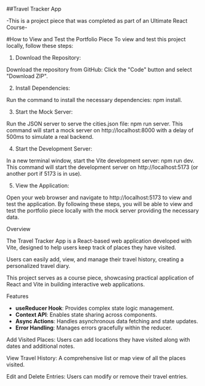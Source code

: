 ##Travel Tracker App

-This is a project piece that was completed as part of an Ultimate React Course-

#How to View and Test the Portfolio Piece
To view and test this project locally, follow these steps:

1. Download the Repository:

Download the repository from GitHub:
Click the "Code" button and select "Download ZIP".

2. Install Dependencies:

Run the command to install the necessary dependencies: npm install.

3. Start the Mock Server:

Run the JSON server to serve the cities.json file: npm run server.
This command will start a mock server on http://localhost:8000 with a delay of 500ms to simulate a real backend.

4. Start the Development Server:

In a new terminal window, start the Vite development server: npm run dev.
This command will start the development server on http://localhost:5173 (or another port if 5173 is in use).

5. View the Application:

Open your web browser and navigate to http://localhost:5173 to view and test the application.
By following these steps, you will be able to view and test the portfolio piece locally with the mock server providing the necessary data.

Overview

The Travel Tracker App is a React-based web application developed with Vite, designed to help users keep track of places they have visited.

Users can easily add, view, and manage their travel history, creating a personalized travel diary.

This project serves as a course piece, showcasing practical application of React and Vite in building interactive web applications.

Features

- **useReducer Hook**: Provides complex state logic management.
- **Context API**: Enables state sharing across components.
- **Async Actions**: Handles asynchronous data fetching and state updates.
- **Error Handling**: Manages errors gracefully within the reducer.

Add Visited Places: Users can add locations they have visited along with dates and additional notes.

View Travel History: A comprehensive list or map view of all the places visited.

Edit and Delete Entries: Users can modify or remove their travel entries.
